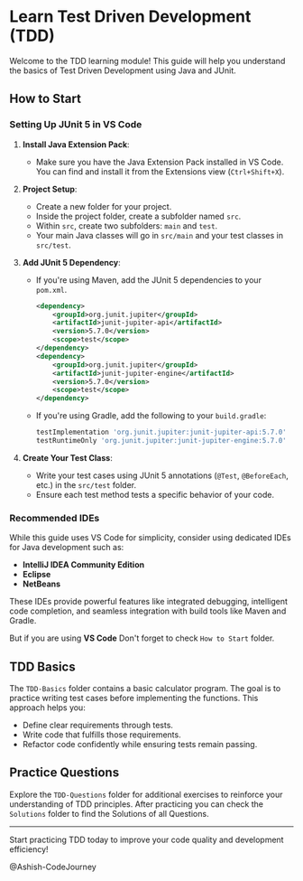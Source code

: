 # Learn Test Driven Development (TDD)

Welcome to the TDD learning module! This guide will help you understand the basics of Test Driven Development using Java and JUnit.

## How to Start

### Setting Up JUnit 5 in VS Code

1. **Install Java Extension Pack**: 
   - Make sure you have the Java Extension Pack installed in VS Code. You can find and install it from the Extensions view (`Ctrl+Shift+X`).

2. **Project Setup**:
   - Create a new folder for your project.
   - Inside the project folder, create a subfolder named `src`.
   - Within `src`, create two subfolders: `main` and `test`.
   - Your main Java classes will go in `src/main` and your test classes in `src/test`.

3. **Add JUnit 5 Dependency**:
   - If you're using Maven, add the JUnit 5 dependencies to your `pom.xml`.
     ```xml
     <dependency>
         <groupId>org.junit.jupiter</groupId>
         <artifactId>junit-jupiter-api</artifactId>
         <version>5.7.0</version>
         <scope>test</scope>
     </dependency>
     <dependency>
         <groupId>org.junit.jupiter</groupId>
         <artifactId>junit-jupiter-engine</artifactId>
         <version>5.7.0</version>
         <scope>test</scope>
     </dependency>
     ```
   - If you're using Gradle, add the following to your `build.gradle`:
     ```groovy
     testImplementation 'org.junit.jupiter:junit-jupiter-api:5.7.0'
     testRuntimeOnly 'org.junit.jupiter:junit-jupiter-engine:5.7.0'
     ```

4. **Create Your Test Class**:
   - Write your test cases using JUnit 5 annotations (`@Test`, `@BeforeEach`, etc.) in the `src/test` folder.
   - Ensure each test method tests a specific behavior of your code.

### Recommended IDEs

While this guide uses VS Code for simplicity, consider using dedicated IDEs for Java development such as:
- **IntelliJ IDEA Community Edition**
- **Eclipse**
- **NetBeans**

These IDEs provide powerful features like integrated debugging, intelligent code completion, and seamless integration with build tools like Maven and Gradle.

But if you are using **VS Code** Don't forget to check `How to Start` folder.

## TDD Basics

The `TDD-Basics` folder contains a basic calculator program. The goal is to practice writing test cases before implementing the functions. This approach helps you:
- Define clear requirements through tests.
- Write code that fulfills those requirements.
- Refactor code confidently while ensuring tests remain passing.

## Practice Questions

Explore the `TDD-Questions` folder for additional exercises to reinforce your understanding of TDD principles.
After practicing you can check the `Solutions` folder to find the Solutions of all Questions.

---

Start practicing TDD today to improve your code quality and development efficiency!

@Ashish-CodeJourney


